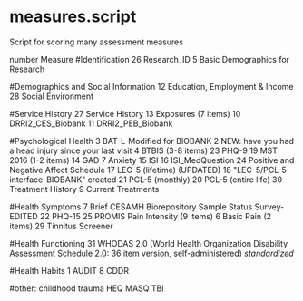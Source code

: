 # measures.script
Script for scoring many assessment measures

number	Measure
#Identification
26	Research_ID
5	Basic Demographics for Research
	
#Demographics and Social Information
12	Education, Employment & Income
28	Social Environment
	
#Service History
27	Service History
13	Exposures (7 items)
10	DRRI2_CES_Biobank
11	DRRI2_PEB_Biobank
	
#Psychological Health
3	BAT-L-Modified for BIOBANK
2	NEW: have you had a head injury since your last visit
4	BTBIS (3-8 items)
23	PHQ-9
19	MST 2016 (1-2 items)
14	GAD 7 Anxiety
15	ISI
16	ISI_MedQuestion
24	Positive and Negative Affect Schedule
17	LEC-5 (lifetime) (UPDATED)
18	"LEC-5/PCL-5 interface-BIOBANK" created
21	PCL-5 (monthly)
20	PCL-5 (entire life)
30	Treatment History
9	Current Treatments
	
#Health Symptoms
7	Brief CESAMH Biorepository Sample Status Survey-EDITED
22	PHQ-15
25	PROMIS Pain Intensity (9 items)
6	Basic Pain (2 items)
29	Tinnitus Screener
	
#Health Functioning
31	WHODAS 2.0 (World Health Organization Disability Assessment Schedule 2.0: 36 item version, self-administered) *standardized*
	
#Health Habits
1	AUDIT
8	CDDR
	
#other:
childhood trauma
HEQ
MASQ
TBI
